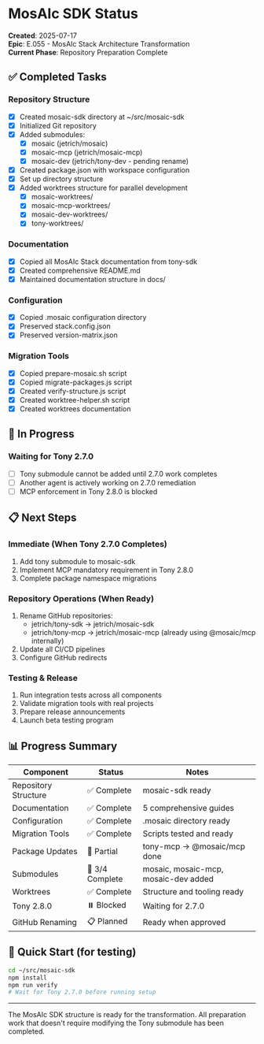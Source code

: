 # MosAIc SDK Status

**Created**: 2025-07-17  
**Epic**: E.055 - MosAIc Stack Architecture Transformation  
**Current Phase**: Repository Preparation Complete  

## ✅ Completed Tasks

### Repository Structure
- [x] Created mosaic-sdk directory at ~/src/mosaic-sdk
- [x] Initialized Git repository
- [x] Added submodules:
  - [x] mosaic (jetrich/mosaic)
  - [x] mosaic-mcp (jetrich/mosaic-mcp)
  - [x] mosaic-dev (jetrich/tony-dev - pending rename)
- [x] Created package.json with workspace configuration
- [x] Set up directory structure
- [x] Added worktrees structure for parallel development
  - [x] mosaic-worktrees/
  - [x] mosaic-mcp-worktrees/
  - [x] mosaic-dev-worktrees/
  - [x] tony-worktrees/

### Documentation
- [x] Copied all MosAIc Stack documentation from tony-sdk
- [x] Created comprehensive README.md
- [x] Maintained documentation structure in docs/

### Configuration
- [x] Copied .mosaic configuration directory
- [x] Preserved stack.config.json
- [x] Preserved version-matrix.json

### Migration Tools
- [x] Copied prepare-mosaic.sh script
- [x] Copied migrate-packages.js script
- [x] Created verify-structure.js script
- [x] Created worktree-helper.sh script
- [x] Created worktrees documentation

## 🔄 In Progress

### Waiting for Tony 2.7.0
- [ ] Tony submodule cannot be added until 2.7.0 work completes
- [ ] Another agent is actively working on 2.7.0 remediation
- [ ] MCP enforcement in Tony 2.8.0 is blocked

## 📋 Next Steps

### Immediate (When Tony 2.7.0 Completes)
1. Add tony submodule to mosaic-sdk
2. Implement MCP mandatory requirement in Tony 2.8.0
3. Complete package namespace migrations

### Repository Operations (When Ready)
1. Rename GitHub repositories:
   - jetrich/tony-sdk → jetrich/mosaic-sdk
   - jetrich/tony-mcp → jetrich/mosaic-mcp (already using @mosaic/mcp internally)
2. Update all CI/CD pipelines
3. Configure GitHub redirects

### Testing & Release
1. Run integration tests across all components
2. Validate migration tools with real projects
3. Prepare release announcements
4. Launch beta testing program

## 📊 Progress Summary

| Component | Status | Notes |
|-----------|--------|-------|
| Repository Structure | ✅ Complete | mosaic-sdk ready |
| Documentation | ✅ Complete | 5 comprehensive guides |
| Configuration | ✅ Complete | .mosaic directory ready |
| Migration Tools | ✅ Complete | Scripts tested and ready |
| Package Updates | 🔄 Partial | tony-mcp → @mosaic/mcp done |
| Submodules | 🔄 3/4 Complete | mosaic, mosaic-mcp, mosaic-dev added |
| Worktrees | ✅ Complete | Structure and tooling ready |
| Tony 2.8.0 | ⏸️ Blocked | Waiting for 2.7.0 |
| GitHub Renaming | 📋 Planned | Ready when approved |

## 🚀 Quick Start (for testing)

```bash
cd ~/src/mosaic-sdk
npm install
npm run verify
# Wait for Tony 2.7.0 before running setup
```

---

The MosAIc SDK structure is ready for the transformation. All preparation work that doesn't require modifying the Tony submodule has been completed.